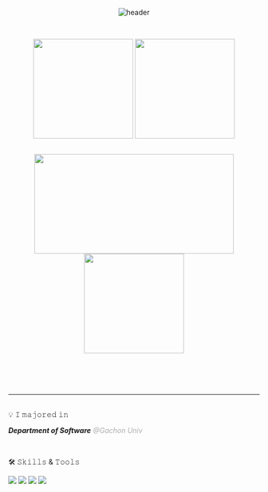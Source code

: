 <div align="center">

  
![header](https://capsule-render.vercel.app/api?type=waving&color=gradient&height=200&section=header&text=swp1017&fontSize=60&fontColor=ffffff&fontAlign=80)

<br>
  
<a href="https://github.com/swp1017"><img height=200 align="center" src="https://github-readme-stats.vercel.app/api?username=swp1017&show_icons=true&theme=buefy&card_width=300" /></a>
<a href="https://github.com/swp1017?tab=repositories"><img height=200 align="center" src="https://github-readme-stats.vercel.app/api/top-langs?username=swp1017&layout=compact&langs_count=8&card_width=300" /></a>


</div>
<br>
<div align="center">

<img height=200 width=400 align="center" src="http://mazassumnida.wtf/api/v2/generate_badge?boj=swp1017" />

<img height=200 align="center" src="https://streak-stats.demolab.com/?user=swp1017&theme=buefy&border=E4E2E2&card_width=400" />

</div>
<br>

</div>

<br>
<br>
<br>
<hr>

<br>
💡 𝙸 𝚖𝚊𝚓𝚘𝚛𝚎𝚍 𝚒𝚗

***Department of Software*** <span style="color: #ADADAD">*@Gachon Univ*</span>

<br>

🛠 𝚂𝚔𝚒𝚕𝚕𝚜 & 𝚃𝚘𝚘𝚕𝚜
<!-- <img src="https://img.shields.io/badge/JAVA-007396?style=for-the-badge&logo=java&logoColor=white"> -->

<img src="https://img.shields.io/badge/JAVA-007396?style=for-the-badge&logo=java&logoColor=white"> <img src="https://img.shields.io/badge/Spring-6DB33F?style=for-the-badge&logo=spring&logoColor=white"> <img src="https://img.shields.io/badge/Spring Boot-6DB33F?style=for-the-badge&logo=springboot&logoColor=white"> <img src="https://img.shields.io/badge/Python-3776AB?style=for-the-badge&logo=python&logoColor=white"> 
